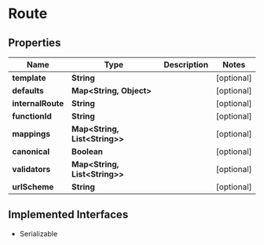 

# Route


## Properties

| Name | Type | Description | Notes |
|------------ | ------------- | ------------- | -------------|
|**template** | **String** |  |  [optional] |
|**defaults** | **Map&lt;String, Object&gt;** |  |  [optional] |
|**internalRoute** | **String** |  |  [optional] |
|**functionId** | **String** |  |  [optional] |
|**mappings** | **Map&lt;String, List&lt;String&gt;&gt;** |  |  [optional] |
|**canonical** | **Boolean** |  |  [optional] |
|**validators** | **Map&lt;String, List&lt;String&gt;&gt;** |  |  [optional] |
|**urlScheme** | **String** |  |  [optional] |


## Implemented Interfaces

* Serializable


